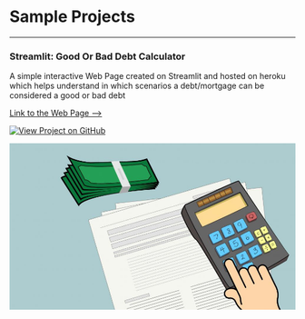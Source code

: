 # Sample Projects
---

### Streamlit: Good Or Bad Debt Calculator

A simple interactive Web Page created on Streamlit and hosted on heroku which helps understand in which scenarios a debt/mortgage can be considered a good or bad debt

[Link to the Web Page -->](http://goodorbaddebtcalc.herokuapp.com)

[![View Project on GitHub](https://img.shields.io/badge/GitHub-View_on_GitHub-blue?logo=GitHub)](https://github.com/sukugogo/StreamlitHerokuGoodorBadDebt.git)

<center><img src="assets/img/DebtYesNo.jpg"/></center>
